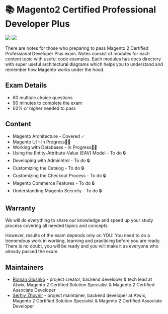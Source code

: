 <p align="center">
    <h1>📚 Magento2 Certified Professional Developer Plus</h1>
    <img src="https://img.shields.io/badge/WIP-Work%20In%20Progress-yellow.svg" />
    <a href="https://u.magento.com/magento-2-certified-professional-developer-plus"><img src="https://img.shields.io/badge/Guide-Official%20Preparation%20Guide-orange.svg?logo=magento" /></a>
</p>

There are notes for those who preparing to pass Magento 2 Certified Professional Developer Plus exam. 
Notes consist of modules for each content topic with useful code examples. Each modules has docs directory with super useful architectural diagrams which helps you to understand and remember how Magento works under the hood.

## Exam Details

* 60 multiple choice questions
* 90 minutes to complete the exam
* 62% or higher needed to pass

## Content
* Magento Architecture - Covered ✅
* Magento UI - In Progress👷‍♂️
* Working with Databases - In Progress👷‍♂️
* Using the Entity-Attribute-Value (EAV) Model - To do 🔒
* Developing with Adminhtml - To do 🔒
* Customizing the Catalog - To do 🔒
* Customizing the Checkout Process - To do 🔒
* Magento Commerce Features - To do 🔒
* Understanding Magento Security - To do 🔒

## Warranty

We will do everything to share our knowledge and speed up your study process covering all needed topics and concepts.

However, results of the exam depends only on YOU! 
You need to do a tremendous work in working, learning and practicing before you are ready.
There is no doubt, you will be ready and you will make it as everyone who already passed the exam. 

## Maintainers

* <a href="https://twitter.com/roma_glushko">Roman Glushko</a> - project creator, backend developer & tech lead at Atwix, Magento 2 Certified Solution Specialist & Magento 2 Certified Associate Developer
* <a href="https://twitter.com/serhiy_zhovnir">Serhiy Zhovnir</a> - project maintainer, backend developer at Atwix, Magento 2 Certified Solution Specialist & Magento 2 Certified Associate Developer
